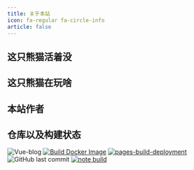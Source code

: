 ```yaml
---
title: 关于本站
icon: fa-regular fa-circle-info
article: false
---
```

## 这只熊猫活着没

<OnlineOrDead />

## 这只熊猫在玩啥

<SteamStatus />

## 本站作者

<VPCard
  title="Pysio"
  desc="一只懒懒的熊猫"
  logo="https://files.pysio.online/files/Avatar/Pysio.jpg"
  link="https://github.com/pysio2007"
  background="rgba(236, 244, 250)"
/>

<VPCard
  title="NekoXii Strel1zia"
  desc="一只小曦"
  logo="https://files.pysio.online/files/Avatar/Strel1zia.jpg"
  link="https://github.com/NekoXii"
  background="rgba(255, 235, 246)"
/>

<!-- ## Server Info

<Fastfetch /> -->

## 仓库以及构建状态
![Vue-blog](https://socialify.git.ci/pysio2007/Vue-blog/image?description=1&descriptionEditable=Pysio%27s%20Home%20%E4%B8%80%E4%B8%AA%E6%B8%A9%E6%9A%96%E7%9A%84%E5%AE%B6&forks=1&language=1&name=1&owner=1&pattern=Circuit%20Board&pulls=1&stargazers=1&theme=Auto)
[![Build Docker Image](https://github.com/pysio2007/Vue-blog/actions/workflows/bulid-docker.yml/badge.svg)](https://github.com/pysio2007/Vue-blog/actions/workflows/bulid-docker.yml)
[![pages-build-deployment](https://github.com/pysio2007/Pysio-FontAwesome/actions/workflows/pages/pages-build-deployment/badge.svg)](https://github.com/pysio2007/Pysio-FontAwesome/actions/workflows/pages/pages-build-deployment)
![GitHub last commit](https://img.shields.io/github/last-commit/pysio2007/Vue-blog?display_timestamp=author)
[![note build](https://github.com/pysio2007/Vue-blog/actions/workflows/bulid-server.yml/badge.svg)](https://github.com/pysio2007/Vue-blog/actions/workflows/bulid-server.yml)